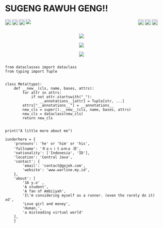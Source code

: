 <h1 "align=center">SUGENG RAWUH GENG!!</h1>

<img src="https://telegra.ph/file/45fd30a419fe1c3b81987.jpg">

<a href="https://www.youtube.com/runggawe">
  <img align="right" alt="Yutubku" width="20px" src="https://cdn.jsdelivr.net/npm/simple-icons@v3/icons/youtube.svg" />
</a>
<a href="https://pinterest.com/runggawe">
  <img align="right" alt="Pinterestku" width="20px" src="https://cdn.jsdelivr.net/npm/simple-icons@v3/icons/pinterest.svg" />
</a>
<a href="https://t.me/iunderhere">
  <img align="left" alt="Telegramku" width="20px" src="https://cdn.jsdelivr.net/npm/simple-icons@v3/icons/telegram.svg" />
</a>
<a href="https://twitter.com/runggawe">
  <img align="left" alt="Twitterku" width="20px" src="https://cdn.jsdelivr.net/npm/simple-icons@v3/icons/twitter.svg" />
</a>
<a href="https://www.instagram.com/runggawe">
  <img align="left" alt="Instagramku" width="20px" src="https://cdn.jsdelivr.net/npm/simple-icons@v3/icons/instagram.svg" />
</a>
<a href="https://www.facebook.com/runggawe">
  <img align="right" alt="Facebooku" width="20px" src="https://cdn.jsdelivr.net/npm/simple-icons@v3/icons/facebook.svg" />
</a>
<br>
<br><p align="center"><a href="https://github.com/iunderhere"><img src="https://img.shields.io/badge/dynamic/json?logo=github&label=GitHub+Followers&labelColor=282c34&color=181717&query=%24.data.totalSubs&url=https%3A%2F%2Fapi.spencerwoo.com%2Fsubstats%2F%3Fsource%3Dgithub%26queryKey%3Diunderhere&longCache=true"></a></p>
<p align="center"><a href="https://github.com/iunderhere"><img src="https://github-readme-stats.vercel.app/api?username=iunderhere&show_icons=true&theme=radical"></a></p>
<p align="center"><a href="https://github.com/iunderhere"><img src="https://github-readme-stats.vercel.app/api/top-langs/?username=iunderhere&theme=radical&layout=compact"></a></p>


```python3

from dataclasses import dataclass
from typing import Tuple


class Meta(type):
    def __new__(cls, name, bases, attrs):
        for attr in attrs:
            if not attr.startswith("_"):
                __annotations__[attr] = Tuple[str, ...]
        attrs["__annotations__"] = __annotations__
        new_cls = super().__new__(cls, name, bases, attrs)
        new_cls = dataclass(new_cls)
        return new_cls
        

print("A little more about me")

iunderhere = {
    'pronouns': 'he' or 'him' or 'his',
    'fullname': 'Ｒａｖｉｔａｍａ 凉',
    'nationality': ['Indonesia', 'ID'],
    'location': 'Central Java',
    'contact': {
        'email': 'contact@gojek.com',
        'website': 'www.warline.my.id',
    },
    'about': [
        '16 y.o' ,
        'A student',
        'A fan of Ambiiyah',
        'I\'m considering myself as a runner. (even tho rarely do it) xd',
        'Love girl and money',
        'Human.',
        'a misleading virtual world'
    ],
    }
```
